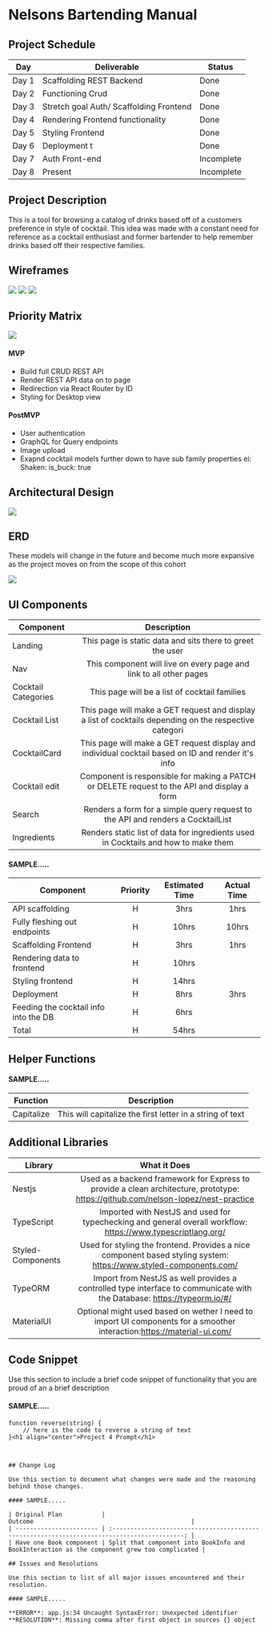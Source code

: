 # Nelsons Bartending Manual

## Project Schedule

| Day   | Deliverable                             | Status     |
| ----- | --------------------------------------- | ---------- |
| Day 1 | Scaffolding REST Backend                | Done       |
| Day 2 | Functioning Crud                        | Done       |
| Day 3 | Stretch goal Auth/ Scaffolding Frontend | Done       |
| Day 4 | Rendering Frontend functionality        | Done |
| Day 5 | Styling Frontend                        | Done |
| Day 6 | Deployment t                | Done |
| Day 7 | Auth Front-end                      | Incomplete |
| Day 8 | Present                                 | Incomplete |

## Project Description

This is a tool for browsing a catalog of drinks based off of a customers preference in style of cocktail. This idea was made with a constant need for reference as a cocktail enthusiast and former bartender to help remember drinks based off their respective families.

## Wireframes

![](https://imgur.com/yw4aVmu.png)
![](https://imgur.com/I0tef7C.png)
![](https://imgur.com/NPzHACL.png)

## Priority Matrix

![](https://imgur.com/IqEjQDI.png)

#### MVP

- Build full CRUD REST API
- Render REST API data on to page
- Redirection via React Router by ID
- Styling for Desktop view

#### PostMVP

- User authentication
- GraphQL for Query endpoints
- Image upload
- Exapnd cocktail models further down to have sub family properties ei: Shaken: is_buck: true

## Architectural Design

![](https://imgur.com/guBVB1U.png)

## ERD

These models will change in the future and become much more expansive as the project moves on from the scope of this cohort

![](https://imgur.com/EmjhrI1.png)

## UI Components

| Component           |                                              Description                                               |
| ------------------- | :----------------------------------------------------------------------------------------------------: |
| Landing             |                       This page is static data and sits there to greet the user                        |
| Nav                 |                   This component will live on every page and link to all other pages                   |
| Cocktail Categories |                             This page will be a list of cocktail families                              |
| Cocktail List       | This page will make a GET request and display a list of cocktails depending on the respective categori |
| CocktailCard        |   This page will make a GET request display and individual cocktail based on ID and render it's info   |
| Cocktail edit       |      Component is responsible for making a PATCH or DELETE request to the API and display a form       |
| Search              |            Renders a form for a simple query request to the API and renders a CocktailList             |
| Ingredients         |           Renders static list of data for ingredients used in Cocktails and how to make them           |

#### SAMPLE.....

| Component                             | Priority | Estimated Time | Actual Time |
| ------------------------------------- | :------: | :------------: | :---------: |
| API scaffolding                       |    H     |      3hrs      |    1hrs     |
| Fully fleshing out endpoints          |    H     |     10hrs      |    10hrs    |
| Scaffolding Frontend                  |    H     |      3hrs      |    1hrs     |
| Rendering data to frontend            |    H     |     10hrs      |             |
| Styling frontend                      |    H     |     14hrs      |             |
| Deployment                            |    H     |      8hrs      |    3hrs     |
| Feeding the cocktail info into the DB |    H     |      6hrs      |             |
| Total                                 |    H     |     54hrs      |             |

## Helper Functions

#### SAMPLE.....

| Function   |                        Description                        |
| ---------- | :-------------------------------------------------------: |
| Capitalize | This will capitalize the first letter in a string of text |

## Additional Libraries

| Library           |                                                           What it Does                                                            |
| ----------------- | :-------------------------------------------------------------------------------------------------------------------------------: |
| Nestjs            | Used as a backend framework for Express to provide a clean architecture, prototype: https://github.com/nelson-lopez/nest-practice |
| TypeScript        |           Imported with NestJS and used for typechecking and general overall workflow: https://www.typescriptlang.org/            |
| Styled-Components |         Used for styling the frontend. Provides a nice component based styling system: https://www.styled-components.com/         |
| TypeORM           |      Import from NestJS as well provides a controlled type interface to communicate with the Database: https://typeorm.io/#/      |
| MaterialUI        |      Optional might used based on wether I need to import UI components for a smoother interaction:https://material-ui.com/       |

## Code Snippet

Use this section to include a brief code snippet of functionality that you are proud of an a brief description

#### SAMPLE.....

```
function reverse(string) {
	// here is the code to reverse a string of text
}<h1 align="center">Project 4 Prompt</h1>



## Change Log

Use this section to document what changes were made and the reasoning behind those changes.

#### SAMPLE.....

| Original Plan           |                                           Outcome                                            |
| ----------------------- | :------------------------------------------------------------------------------------------: |
| Have one Book component | Split that component into BookInfo and BookInteraction as the component grew too complicated |

## Issues and Resolutions

Use this section to list of all major issues encountered and their resolution.

#### SAMPLE.....

**ERROR**: app.js:34 Uncaught SyntaxError: Unexpected identifier
**RESOLUTION**: Missing comma after first object in sources {} object
```
